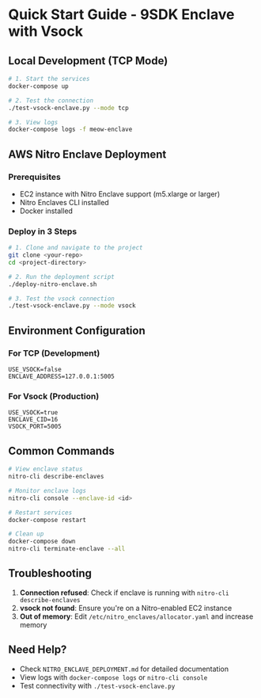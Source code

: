 # Quick Start Guide - 9SDK Enclave with Vsock

## Local Development (TCP Mode)

```bash
# 1. Start the services
docker-compose up

# 2. Test the connection
./test-vsock-enclave.py --mode tcp

# 3. View logs
docker-compose logs -f meow-enclave
```

## AWS Nitro Enclave Deployment

### Prerequisites
- EC2 instance with Nitro Enclave support (m5.xlarge or larger)
- Nitro Enclaves CLI installed
- Docker installed

### Deploy in 3 Steps

```bash
# 1. Clone and navigate to the project
git clone <your-repo>
cd <project-directory>

# 2. Run the deployment script
./deploy-nitro-enclave.sh

# 3. Test the vsock connection
./test-vsock-enclave.py --mode vsock
```

## Environment Configuration

### For TCP (Development)
```env
USE_VSOCK=false
ENCLAVE_ADDRESS=127.0.0.1:5005
```

### For Vsock (Production)
```env
USE_VSOCK=true
ENCLAVE_CID=16
VSOCK_PORT=5005
```

## Common Commands

```bash
# View enclave status
nitro-cli describe-enclaves

# Monitor enclave logs
nitro-cli console --enclave-id <id>

# Restart services
docker-compose restart

# Clean up
docker-compose down
nitro-cli terminate-enclave --all
```

## Troubleshooting

1. **Connection refused**: Check if enclave is running with `nitro-cli describe-enclaves`
2. **vsock not found**: Ensure you're on a Nitro-enabled EC2 instance
3. **Out of memory**: Edit `/etc/nitro_enclaves/allocator.yaml` and increase memory

## Need Help?

- Check `NITRO_ENCLAVE_DEPLOYMENT.md` for detailed documentation
- View logs with `docker-compose logs` or `nitro-cli console`
- Test connectivity with `./test-vsock-enclave.py`
